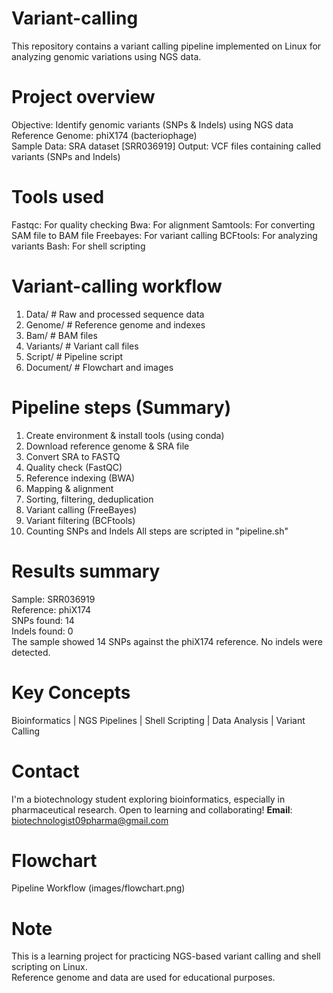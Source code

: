 # Variant-calling
This repository contains a variant calling pipeline implemented on Linux for analyzing genomic variations using NGS data.

# Project overview
Objective: Identify genomic variants (SNPs & Indels) using NGS data  
Reference Genome: phiX174 (bacteriophage)  
Sample Data: SRA dataset [SRR036919]
Output: VCF files containing called variants (SNPs and Indels)

# Tools used
Fastqc: For quality checking
Bwa: For alignment
Samtools: For converting SAM file to BAM file
Freebayes: For variant calling
BCFtools: For analyzing variants 
Bash: For shell scripting

# Variant-calling workflow
1. Data/ # Raw and processed sequence data
2. Genome/ # Reference genome and indexes
3. Bam/ # BAM files
4. Variants/ # Variant call files
5. Script/ # Pipeline script
6. Document/ # Flowchart and images

# Pipeline steps (Summary)

1. Create environment & install tools (using conda)
2. Download reference genome & SRA file
3. Convert SRA to FASTQ
4. Quality check (FastQC)
5. Reference indexing (BWA)
6. Mapping & alignment
7. Sorting, filtering, deduplication
8. Variant calling (FreeBayes)
9. Variant filtering (BCFtools)
10. Counting SNPs and Indels
All steps are scripted in "pipeline.sh"

# Results summary
Sample: SRR036919  
Reference: phiX174  
SNPs found: 14  
Indels found: 0  
The sample showed 14 SNPs against the phiX174 reference. No indels were detected.

# Key Concepts
Bioinformatics | NGS Pipelines | Shell Scripting | Data Analysis | Variant Calling

# Contact
I'm a biotechnology student exploring bioinformatics, especially in pharmaceutical research. Open to learning and collaborating!
**Email**: biotechnologist09pharma@gmail.com  

# Flowchart
Pipeline Workflow (images/flowchart.png)

# Note
This is a learning project for practicing NGS-based variant calling and shell scripting on Linux.  
Reference genome and data are used for educational purposes.
